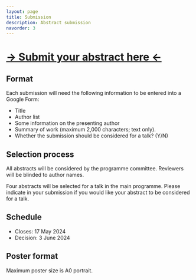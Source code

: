 ```yaml
---
layout: page
title: Submission
description: Abstract submission
navorder: 3
---
```


# [-> Submit your abstract here <-](https://forms.gle/zoXDsDKXeLoCqKgE9)

## Format
Each submission will need the following information to be entered into a Google Form:
- Title
- Author list
- Some information on the presenting author
- Summary of work (maximum 2,000 characters; text only).
- Whether the submission should be considered for a talk? (Y/N)

## Selection process
All abstracts will be considered by the programme committee. Reviewers will be blinded to author names.

Four abstracts will be selected for a talk in the main programme. Please indicate in your submission if you would like your abstract to be considered for a talk.

## Schedule
- Closes: 17 May 2024
- Decision: 3 June 2024

## Poster format
Maximum poster size is A0 portrait. 
